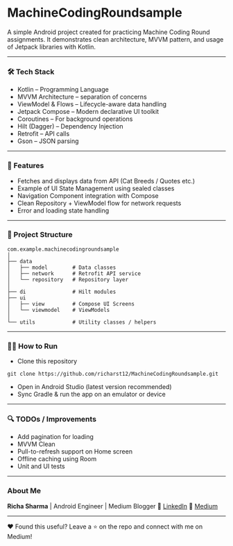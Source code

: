 # MachineCodingRoundsample

A simple Android project created for practicing Machine Coding Round assignments.
It demonstrates clean architecture, MVVM pattern, and usage of Jetpack libraries with Kotlin.

---

### 🛠 Tech Stack

* Kotlin – Programming Language
* MVVM Architecture –  separation of concerns
* ViewModel & Flows – Lifecycle-aware data handling
* Jetpack Compose – Modern declarative UI toolkit
* Coroutines – For background operations
* Hilt (Dagger) – Dependency Injection
* Retrofit – API calls
* Gson – JSON parsing

---

### 🚀 Features

* Fetches and displays data from API (Cat Breeds / Quotes etc.)
* Example of UI State Management using sealed classes
* Navigation Component integration with Compose
* Clean Repository + ViewModel flow for network requests
* Error and loading state handling

---

### 📂 Project Structure

```
com.example.machinecodingroundsample
│
├── data
│   ├── model        # Data classes
│   ├── network      # Retrofit API service
│   └── repository   # Repository layer
│
├── di               # Hilt modules
├── ui
│   ├── view         # Compose UI Screens
│   └── viewmodel    # ViewModels
│
└── utils            # Utility classes / helpers

```

---

### 🏃‍♂️ How to Run

* Clone this repository
```
git clone https://github.com/richarst12/MachineCodingRoundsample.git

```
* Open in Android Studio (latest version recommended)
* Sync Gradle & run the app on an emulator or device

---


### 🔍 TODOs / Improvements
*  Add pagination for loading 
*  MVVM Clean
*  Pull-to-refresh support on Home screen
*  Offline caching using Room
*  Unit and UI tests

---

### About Me
**Richa Sharma** |
Android Engineer | Medium Blogger
🔗 [LinkedIn](https://www.linkedin.com/in/richa-sharma-67b56a114/)
📝 [Medium](https://medium.com/@sharmaricha7724)

---

❤️ Found this useful?
Leave a ⭐ on the repo and connect with me on Medium!


